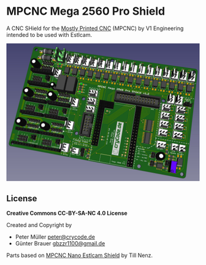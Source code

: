 # MPCNC Mega 2560 Pro Shield

A CNC SHield for the [Mostly Printed CNC](https://www.v1engineering.com/specifications/) (MPCNC) by V1 Engineering intended to be used with Estlcam.

![MPCNC Mega 2560 Pro Shield](./doc/MPCNC-Mega-2560-Pro-Shield-3D.jpg)

## License

**Creative Commons CC-BY-SA-NC 4.0 License**

Created and Copyright by
* Peter Müller <peter@crycode.de>
* Günter Brauer <gbzzr1100@gmail.de>

Parts based on [MPCNC Nano Estlcam Shield](https://github.com/tnn85/MPCNC-Nano-Estlcam-Shield) by Till Nenz.
